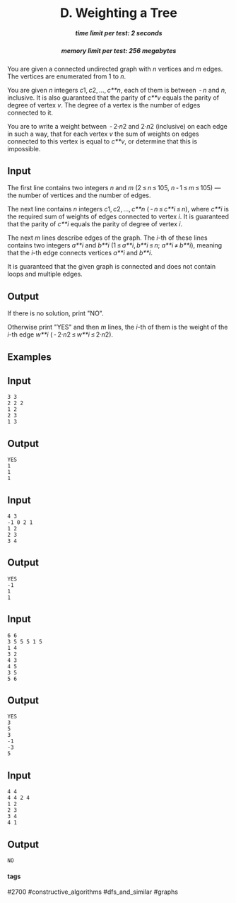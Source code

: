 <h1 style='text-align: center;'> D. Weighting a Tree</h1>

<h5 style='text-align: center;'>time limit per test: 2 seconds</h5>
<h5 style='text-align: center;'>memory limit per test: 256 megabytes</h5>

You are given a connected undirected graph with *n* vertices and *m* edges. The vertices are enumerated from 1 to *n*. 

You are given *n* integers *c*1, *c*2, ..., *c**n*, each of them is between  - *n* and *n*, inclusive. It is also guaranteed that the parity of *c**v* equals the parity of degree of vertex *v*. The degree of a vertex is the number of edges connected to it.

You are to write a weight between  - 2·*n*2 and 2·*n*2 (inclusive) on each edge in such a way, that for each vertex *v* the sum of weights on edges connected to this vertex is equal to *c**v*, or determine that this is impossible.

## Input

The first line contains two integers *n* and *m* (2 ≤ *n* ≤ 105, *n* - 1 ≤ *m* ≤ 105) — the number of vertices and the number of edges.

The next line contains *n* integers *c*1, *c*2, ..., *c**n* ( - *n* ≤ *c**i* ≤ *n*), where *c**i* is the required sum of weights of edges connected to vertex *i*. It is guaranteed that the parity of *c**i* equals the parity of degree of vertex *i*.

The next *m* lines describe edges of the graph. The *i*-th of these lines contains two integers *a**i* and *b**i* (1 ≤ *a**i*, *b**i* ≤ *n*; *a**i* ≠ *b**i*), meaning that the *i*-th edge connects vertices *a**i* and *b**i*.

It is guaranteed that the given graph is connected and does not contain loops and multiple edges.

## Output

If there is no solution, print "NO".

Otherwise print "YES" and then *m* lines, the *i*-th of them is the weight of the *i*-th edge *w**i* ( - 2·*n*2 ≤ *w**i* ≤ 2·*n*2).

## Examples

## Input


```
3 3  
2 2 2  
1 2  
2 3  
1 3  

```
## Output


```
YES  
1  
1  
1  

```
## Input


```
4 3  
-1 0 2 1  
1 2  
2 3  
3 4  

```
## Output


```
YES  
-1  
1  
1  

```
## Input


```
6 6  
3 5 5 5 1 5  
1 4  
3 2  
4 3  
4 5  
3 5  
5 6  

```
## Output


```
YES  
3  
5  
3  
-1  
-3  
5  

```
## Input


```
4 4  
4 4 2 4  
1 2  
2 3  
3 4  
4 1  

```
## Output


```
NO
```


#### tags 

#2700 #constructive_algorithms #dfs_and_similar #graphs 